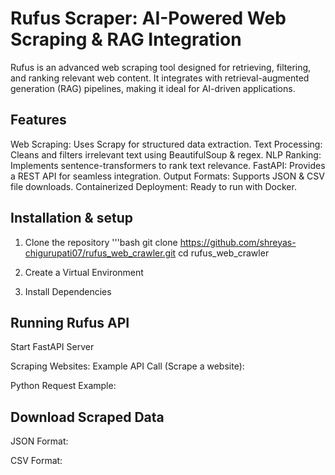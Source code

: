 # Rufus Scraper: AI-Powered Web Scraping & RAG Integration

Rufus is an advanced web scraping tool designed for retrieving, filtering, and ranking relevant web content. It integrates with retrieval-augmented generation (RAG) pipelines, making it ideal for AI-driven applications.


## Features

Web Scraping: Uses Scrapy for structured data extraction.
Text Processing: Cleans and filters irrelevant text using BeautifulSoup & regex.
NLP Ranking: Implements sentence-transformers to rank text relevance.
FastAPI: Provides a REST API for seamless integration.
Output Formats: Supports JSON & CSV file downloads.
Containerized Deployment: Ready to run with Docker.


## Installation & setup

1. Clone the repository
'''bash
git clone https://github.com/shreyas-chigurupati07/rufus_web_crawler.git
cd rufus_web_crawler

2. Create a Virtual Environment

3. Install Dependencies


## Running Rufus API
Start FastAPI Server

Scraping Websites:
Example API Call (Scrape a website):


Python Request Example:


## Download Scraped Data
JSON Format:

CSV Format:
